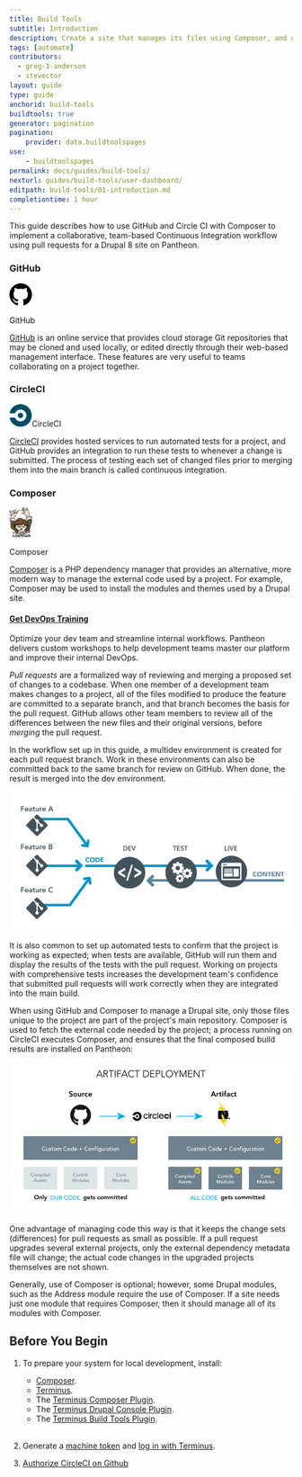 ```yaml
---
title: Build Tools
subtitle: Introduction
description: Create a site that manages its files using Composer, and uses a GitHub PR workflow with Behat tests run via Circle CI.
tags: [automate]
contributors:
  - greg-1-anderson
  - stevector
layout: guide
type: guide
anchorid: build-tools
buildtools: true
generator: pagination
pagination:
    provider: data.buildtoolspages
use:
    - buildtoolspages
permalink: docs/guides/build-tools/
nexturl: guides/build-tools/user-dashboard/
editpath: build-tools/01-introduction.md
completiontime: 1 hour
---
```

This guide describes how to use GitHub and Circle CI with Composer to implement a collaborative, team-based Continuous Integration workflow using pull requests for a Drupal 8 site on Pantheon.

<div class="flex-panel-group">
  <div class="flex-panel-item">
    <div class="flex-panel-body">
      <div class="flex-panel-title">
        <h3 class="plugin-title">GitHub</h3>
        <div class="pantheon-official">
          <img alt="GitHub Logo" src="/source/docs/assets/images/github-logo.svg" class="main-topic-info__plugin-image" style="max-width:40px;" >
          <p class="pantheon-official">GitHub</p>
        </div>
      </div>
      <p class="topic-info__description"><a href="https://github.org">GitHub</a> is an online service that provides cloud storage Git repositories that may be cloned and used locally, or edited directly through their web-based management interface. These features are very useful to teams collaborating on a project together.</p>
    </div>
  </div>
  <div class="flex-panel-item">
    <div class="flex-panel-body">
      <div class="flex-panel-title">
        <h3 class="plugin-title">CircleCI</h3>
        <div class="pantheon-official">
          <img alt="CircleCI Logo" src="/source/docs/assets/images/circleci-logo.svg" class="main-topic-info__plugin-image" style="max-width:40px;>
          <p class="pantheon-official">CircleCI</p>
        </div>
      </div>
      <p class="topic-info__description"><a href="https://circleci.com">CircleCI</a> provides hosted services to run automated tests for a project, and GitHub provides an integration to run these tests to whenever a change is submitted. The process of testing each set of changed files prior to merging them into the main branch is called continuous integration.</p>
    </div>
  </div>
  <div class="flex-panel-item">
    <div class="flex-panel-body">
      <div class="flex-panel-title">
        <h3 class="plugin-title">Composer</h3>
        <div class="pantheon-official">
          <img alt="Composer Logo" src="/source/docs/assets/images/composer-logo.svg" style="max-width:40px; class="main-topic-info__plugin-image" >
          <p class="pantheon-official">Composer</p>
        </div>
      </div>
      <p class="topic-info__description"><a href="https://getcomposer.org">Composer</a> is a PHP dependency manager that provides an alternative, more modern way to manage the external code used by a project. For example, Composer may be used to install the modules and themes used by a Drupal site.</p>
    </div>
  </div>
</div>

<div class="enablement">
 <a href="https://pantheon.io/agencies/learn-pantheon?docs"><h4 class="info">Get DevOps Training</h4></a>
 <p>Optimize your dev team and streamline internal workflows. Pantheon delivers custom workshops to help development teams master our platform and improve their internal DevOps.</p>
 </div>

*Pull requests* are a formalized way of reviewing and merging a proposed set of changes to a codebase. When one member of a development team makes changes to a project, all of the files modified to produce the feature are committed to a separate branch, and that branch becomes the basis for the pull request. GitHub allows other team members to review all of the differences between the new files and their original versions, before *merging* the pull request.

In the workflow set up in this guide, a multidev environment is created for each pull request branch. Work in these environments can also be committed back to the same branch for review on GitHub. When done, the result is merged into the dev environment.

![Multidev PR workflow](/source/docs/assets/images/pr-workflow/multidev-git-pr-workflow.png)

It is also common to set up automated tests to confirm that the project is working as expected; when tests are available, GitHub will run them and display the results of the tests with the pull request. Working on projects with comprehensive tests increases the development team's confidence that submitted pull requests will work correctly when they are integrated into the main build.

When using GitHub and Composer to manage a Drupal site, only those files unique to the project are part of the project's main repository. Composer is used to fetch the external code needed by the project; a process running on CircleCI executes Composer, and ensures that the final composed build results are installed on Pantheon:

![Artifact Deployment](/source/docs/assets/images/artifact-deployment.png)

One advantage of managing code this way is that it keeps the change sets (differences) for pull requests as small as possible. If a pull request upgrades several external projects, only the external dependency metadata file will change; the actual code changes in the upgraded projects themselves are not shown.

Generally, use of Composer is optional; however, some Drupal modules, such as the Address module require the use of Composer. If a site needs just one module that requires Composer, then it should manage all of its modules with Composer.

## Before You Begin

1.  To prepare your system for local development, install:

    - [Composer](https://getcomposer.org).
    - [Terminus](/docs/terminus/install/).
    - The [Terminus Composer Plugin](https://github.com/pantheon-systems/terminus-composer-plugin#installation).
    - The [Terminus Drupal Console Plugin](https://github.com/pantheon-systems/terminus-drupal-console-plugin#installation).
    - The [Terminus Build Tools Plugin](https://github.com/pantheon-systems/terminus-build-tools-plugin#installation).

    <br>
2.  Generate a [machine token](/docs/machine-tokens/) and [log in with Terminus](/docs/terminus/install/#authenticate).
3.  [Authorize CircleCI on Github](https://github.com/login/oauth/authorize?client_id=78a2ba87f071c28e65bb)
